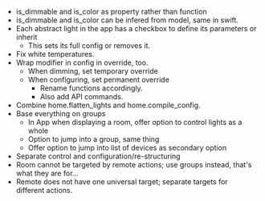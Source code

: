 * is_dimmable and is_color as property rather than function
* is_dimmable and is_color can be infered from model, same in swift.
* Each abstract light in the app has a checkbox to define its parameters or inherit
  * This sets its full config or removes it.
* Fix white temperatures.
* Wrap modifier in config in override, too.
  * When dimming, set temporary override
  * When configuring, set permanent override
    * Rename functions accordingly.
    * Also add API commands.
* Combine home.flatten_lights and home.compile_config.
* Base everything on groups
  * In App when displaying a room, offer option to control lights as a whole
  * Option to jump into a group, same thing
  * Offer option to jump into list of devices as secondary option
* Separate control and configuration/re-structuring
* Room cannot be targeted by remote actions; use groups instead, that's what they are for...
* Remote does not have one universal target; separate targets for different actions.